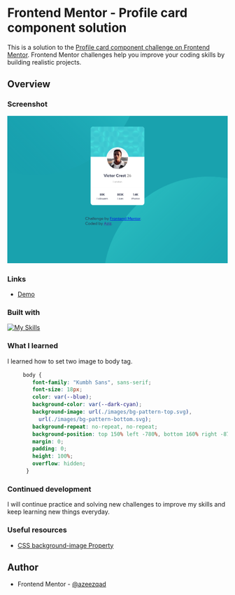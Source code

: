 # Frontend Mentor - Profile card component solution

This is a solution to the [Profile card component challenge on Frontend Mentor](https://www.frontendmentor.io/challenges/profile-card-component-cfArpWshJ). Frontend Mentor challenges help you improve your coding skills by building realistic projects. 

## Overview

### Screenshot

![](Screenshot.png)


### Links

- [Demo](https://azeezqad.github.io/frontend-mentor-challenges/profile-card-component-main/)

### Built with

[![My Skills](https://skills.thijs.gg/icons?i=html,css)](https://skills.thijs.gg)


### What I learned

I learned how to set two image to body tag. 


```css
     body {
        font-family: "Kumbh Sans", sans-serif;
        font-size: 18px;
        color: var(--blue);
        background-color: var(--dark-cyan);
        background-image: url(./images/bg-pattern-top.svg),
          url(./images/bg-pattern-bottom.svg);
        background-repeat: no-repeat, no-repeat;
        background-position: top 150% left -780%, bottom 160% right -870%;
        margin: 0;
        padding: 0;
        height: 100%;
        overflow: hidden;
      }
```


### Continued development

I will continue practice and solving new challenges to improve my skills and keep learning new things everyday.


### Useful resources

- [CSS background-image Property](https://www.w3schools.com/cssref/pr_background-image.php) 

## Author

- Frontend Mentor - [@azeezqad](https://www.frontendmentor.io/profile/azeezqad)
